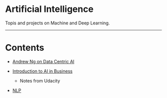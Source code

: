 # Artificial Intelligence

Topis and projects on Machine and Deep Learning.

----

Contents
=======================

* [Andrew Ng on Data Centric AI](https://github.com/dimi-fn/Various-Data-Science-Scripts/tree/main/AI/Andrew%20Ng%20on%20Data%20Centric%20AI)

* [Introduction to AI in Business]()
    * Notes from Udacity

* [NLP](???????????????????????????????)